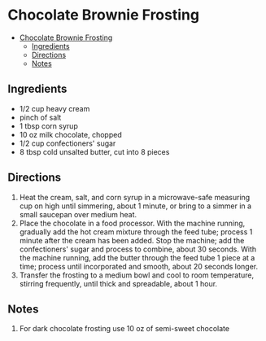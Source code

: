 # Chocolate Brownie Frosting

- [Chocolate Brownie Frosting](#chocolate-brownie-frosting)
  - [Ingredients](#ingredients)
  - [Directions](#directions)
  - [Notes](#notes)

## Ingredients

- 1/2 cup heavy cream
- pinch of salt
- 1 tbsp corn syrup
- 10 oz milk chocolate, chopped
- 1/2 cup confectioners' sugar
- 8 tbsp cold unsalted butter, cut into 8 pieces

## Directions

1. Heat the cream, salt, and corn syrup in a microwave-safe measuring cup on high until simmering, about 1 minute, or bring to a simmer in a small saucepan over medium heat.
2. Place the chocolate in a food processor. With the machine running, gradually add the hot cream mixture through the feed tube; process 1 minute after the cream has been added. Stop the machine; add the confectioners' sugar and process to combine, about 30 seconds. With the machine running, add the butter through the feed tube 1 piece at a time; process until incorporated and smooth, about 20 seconds longer.
3. Transfer the frosting to a medium bowl and cool to room temperature, stirring frequently, until thick and spreadable, about 1 hour.

## Notes

1. For dark chocolate frosting use 10 oz of semi-sweet chocolate
